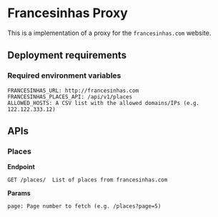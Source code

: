 # Francesinhas Proxy

This is a implementation of a proxy for the `francesinhas.com` website.

## Deployment requirements

### Required environment variables
```
FRANCESINHAS_URL: http://francesinhas.com
FRANCESINHAS_PLACES_API: /api/v1/places
ALLOWED_HOSTS: A CSV list with the allowed domains/IPs (e.g. 122.122.333.12)
```

## APIs

### Places

**Endpoint**

```
GET /places/  List of places from francesinhas.com
```

**Params**

```
page: Page number to fetch (e.g. /places?page=5)
```